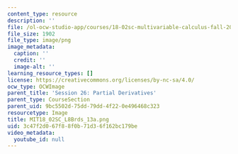 ```yaml
---
content_type: resource
description: ''
file: /ol-ocw-studio-app/courses/18-02sc-multivariable-calculus-fall-2010/3c47f2d067f88f0b71d36f162bc179be_MIT18_02SC_L8Brds_13a.png
file_size: 1902
file_type: image/png
image_metadata:
  caption: ''
  credit: ''
  image-alt: ''
learning_resource_types: []
license: https://creativecommons.org/licenses/by-nc-sa/4.0/
ocw_type: OCWImage
parent_title: 'Session 26: Partial Derivatives'
parent_type: CourseSection
parent_uid: 9bc5502d-75dd-79dd-4f22-0e496468c323
resourcetype: Image
title: MIT18_02SC_L8Brds_13a.png
uid: 3c47f2d0-67f8-8f0b-71d3-6f162bc179be
video_metadata:
  youtube_id: null
---
```

